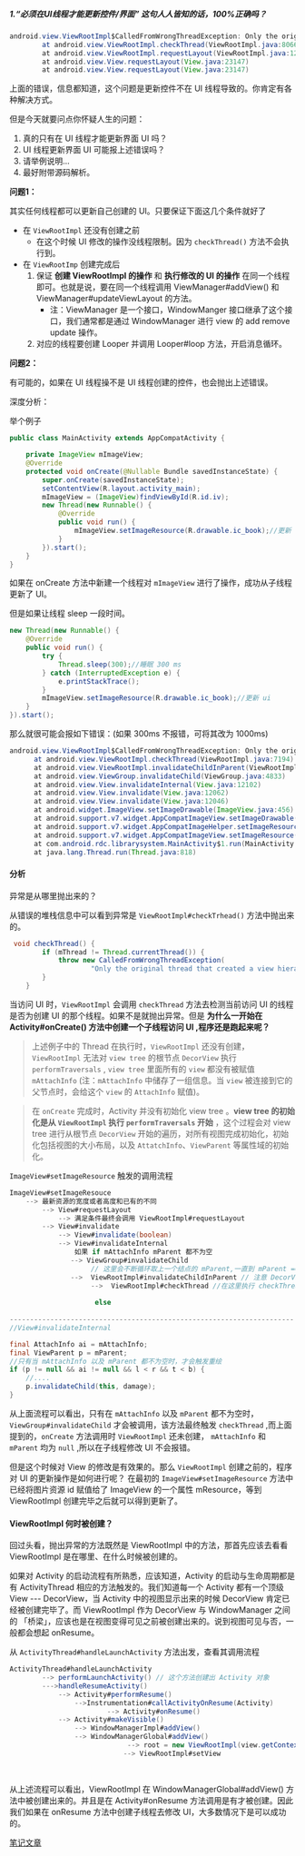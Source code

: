 ##### 1.“必须在UI线程才能更新控件/界面” 这句人人皆知的话，100%正确吗？

```java
android.view.ViewRootImpl$CalledFromWrongThreadException: Only the original thread that created a view hierarchy can touch its views.
        at android.view.ViewRootImpl.checkThread(ViewRootImpl.java:8066)
        at android.view.ViewRootImpl.requestLayout(ViewRootImpl.java:1297)
        at android.view.View.requestLayout(View.java:23147)
        at android.view.View.requestLayout(View.java:23147)
```

上面的错误，信息都知道，这个问题是更新控件不在 UI 线程导致的。你肯定有各种解决方式。

但是今天就要问点你怀疑人生的问题：

1. 真的只有在 UI 线程才能更新界面 UI 吗？
2. UI 线程更新界面 UI 可能报上述错误吗？
3. 请举例说明...
4. 最好附带源码解析。



**问题1：**

其实任何线程都可以更新自己创建的 UI。只要保证下面这几个条件就好了

* 在 `ViewRootImpl` 还没有创建之前
  * 在这个时候 UI 修改的操作没线程限制。因为 `checkThread()` 方法不会执行到。
* 在 `ViewRootImp` 创建完成后
  1. 保证 **创建 ViewRootImpl 的操作** 和 **执行修改的 UI 的操作** 在同一个线程即可。也就是说，要在同一个线程调用 ViewManager#addView() 和 ViewManager#updateViewLayout 的方法。
     * 注：ViewManager 是一个接口，WindowManger 接口继承了这个接口，我们通常都是通过 WindowManager 进行 view 的 add remove update 操作。
  2. 对应的线程要创建 Looper 并调用 Looper#loop 方法，开启消息循环。

**问题2：**

有可能的，如果在 UI 线程操不是 UI 线程创建的控件，也会抛出上述错误。

深度分析：

举个例子

```java
public class MainActivity extends AppCompatActivity {

    private ImageView mImageView;
    @Override
    protected void onCreate(@Nullable Bundle savedInstanceState) {
        super.onCreate(savedInstanceState);
        setContentView(R.layout.activity_main);
      	mImageView = (ImageView)findViewById(R.id.iv);
        new Thread(new Runnable() {
            @Override
            public void run() {
				mImageView.setImageResource(R.drawable.ic_book);//更新 ui
            }
        }).start();
    }
}
```

如果在 onCreate 方法中新建一个线程对 `mImageView` 进行了操作，成功从子线程更新了 UI。

但是如果让线程 sleep 一段时间。

```java
new Thread(new Runnable() {
    @Override
    public void run() {
        try {
            Thread.sleep(300);//睡眠 300 ms
        } catch (InterruptedException e) {
            e.printStackTrace();
        }
        mImageView.setImageResource(R.drawable.ic_book);//更新 ui
    }
}).start();
```

那么就很可能会报如下错误：(如果 300ms 不报错，可将其改为 1000ms)

```java
android.view.ViewRootImpl$CalledFromWrongThreadException: Only the original thread that created a view hierarchy can touch its views.
      at android.view.ViewRootImpl.checkThread(ViewRootImpl.java:7194)
      at android.view.ViewRootImpl.invalidateChildInParent(ViewRootImpl.java:1111)
      at android.view.ViewGroup.invalidateChild(ViewGroup.java:4833)
      at android.view.View.invalidateInternal(View.java:12102)
      at android.view.View.invalidate(View.java:12062)
      at android.view.View.invalidate(View.java:12046)
      at android.widget.ImageView.setImageDrawable(ImageView.java:456)
      at android.support.v7.widget.AppCompatImageView.setImageDrawable(AppCompatImageView.java:100)
      at android.support.v7.widget.AppCompatImageHelper.setImageResource(AppCompatImageHelper.java:89)
      at android.support.v7.widget.AppCompatImageView.setImageResource(AppCompatImageView.java:94)
      at com.android.rdc.librarysystem.MainActivity$1.run(MainActivity.java:52)
      at java.lang.Thread.run(Thread.java:818)
```

#### 分析

异常是从哪里抛出来的？

从错误的堆栈信息中可以看到异常是 `ViewRootImpl#checkTrhead()` 方法中抛出来的。

```java
 void checkThread() {
        if (mThread != Thread.currentThread()) {
            throw new CalledFromWrongThreadException(
                    "Only the original thread that created a view hierarchy can touch its views.");
        }
    }
```

当访问 UI 时，`ViewRootImpl` 会调用 `checkThread` 方法去检测当前访问 UI 的线程是否为创建 UI 的那个线程。如果不是就抛出异常。但是 **为什么一开始在 Activity#onCreate() 方法中创建一个子线程访问 UI ,程序还是跑起来呢？** 

> 上述例子中的 Thread 在执行时，`ViewRootImpl` 还没有创建，`ViewRootImpl` 无法对 `view tree` 的根节点 `DecorView` 执行 `performTraversals` , `view tree` 里面所有的 `view` 都没有被赋值 `mAttachInfo` (注：`mAttachInfo` 中储存了一组信息。当 `view` 被连接到它的父节点时，会给这个 `view` 的 `AttachInfo` 赋值)。

> 在 `onCreate` 完成时，Activity 并没有初始化 view tree 。**view tree 的初始化是从 `ViewRootImpl`  执行 `performTraversals` 开始** ，这个过程会对 view tree 进行从根节点 `DecorView` 开始的遍历，对所有视图完成初始化，初始化包括视图的大小布局，以及 `AttatchInfo`、`ViewParent` 等属性域的初始化。

 `ImageView#setImageResource` 触发的调用流程

```java
ImageView#setImageResouce
    --> 最新资源的宽度或者高度和已有的不同
    	--> View#requestLayout
    		--> 满足条件最终会调用 ViewRootImpl#requestLayout
    	--> View#invalidate
    		--> View#invalidate(boolean)
    		--> View#invalidateInternal
    			如果 if mAttachInfo mParent 都不为空
               --> ViewGroup#invalidateChild 
                    // 这里会不断循环取上一个结点的 mParent,一直到 mParent == null,页就是到达 View 顶层
               -->  ViewRootImpl#invalidateChildInParent // 注意 DecorView 的 mParent 是 ViewRootImpl
                	-->  ViewRootImpl#checkThread //在这里执行 checkThread，如果当前线程不是创建 UI 的线程则抛出异常     
                    
                     else
        
----------------------------------------------------------------------
//View#invalidateInternal 

final AttachInfo ai = mAttachInfo;
final ViewParent p = mParent;
//只有当 mAttachInfo 以及 mParent 都不为空时，才会触发重绘
if (p != null && ai != null && l < r && t < b) {
    //....
    p.invalidateChild(this, damage);
}
```

从上面流程可以看出，只有在 `mAttachInfo` 以及 `mParent` 都不为空时，`ViewGroup#invalidateChild` 才会被调用，该方法最终触发 `checkThread` ,而上面提到的，`onCreate` 方法调用时 `ViewRootImpl` 还未创建， `mAttachInfo` 和 `mParent` 均为 `null` ,所以在子线程修改 UI 不会报错。

但是这个时候对 View 的修改是有效果的。那么 `ViewRootImpl` 创建之前的，程序对 UI 的更新操作是如何进行呢？ 在最初的 `ImageView#setImageResource`  方法中已经将图片资源 id 赋值给了 ImageView 的一个属性 mResource，等到 ViewRootImpl 创建完毕之后就可以得到更新了。

#### ViewRootImpl 何时被创建？

回过头看，抛出异常的方法既然是 ViewRootImpl 中的方法，那首先应该去看看 ViewRootImpl 是在哪里、在什么时候被创建的。

如果对 Activity 的启动流程有所熟悉，应该知道，Activity 的启动与生命周期都是有 ActivityThread 相应的方法触发的。我们知道每一个 Activity 都有一个顶级 View --- DecorView，当 Activity 中的视图显示出来的时候 DecorView 肯定已经被创建完毕了。而 ViewRootImpl 作为 DecorView 与 WindowManager 之间的 「桥梁」，应该也是在视图变得可见之前被创建出来的。说到视图可见与否，一般都会想起 onResume。

从 `ActivityThread#handleLaunchActivity` 方法出发，查看其调用流程

```java
ActivityThread#handleLaunchActivity
		--> performLaunchActivity() // 这个方法创建出 Activity 对象
    	--->handleResumeActivity()
    		--> Activity#performResume()
    			-->Instrumentation#callActivityOnResume(Activity)
    					--> Activity#onResume()
    		--> Activity#makeVisible()
    			-->	WindowManagerImpl#addView()
    			--> WindowManagerGlobal#addView()
    						 --> root = new ViewRootImpl(view.getContext(), display);//创建 ViewRootImpl				
							--> ViewRootImpl#setView
    
    
```

从上述流程可以看出，ViewRootImpl 在 WindowManagerGlobal#addView() 方法中被创建出来的。并且是在 Activity#onResume 方法调用是有才被创建。因此我们如果在 onResume 方法中创建子线程去修改 UI，大多数情况下是可以成功的。

[笔记文章](https://juejin.im/post/5e9b0cede51d4546c1644fc1)